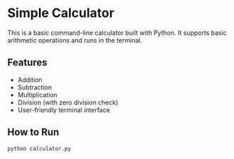 #  Simple Calculator 

This is a basic command-line calculator built with Python. It supports basic arithmetic operations and runs in the terminal.

##  Features

- Addition
- Subtraction
- Multiplication
- Division (with zero division check)
- User-friendly terminal interface

##  How to Run

```bash
python calculator.py
